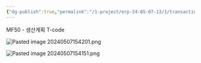 ```yaml
---
{"dg-publish":true,"permalink":"/1-project/erp-24-05-07-13/1/transaction-mf-50/"}
---
```


MF50 - 생산계획 T-code

![Pasted image 20240507154201.png](/img/user/1.%20Project/ERP%EA%B5%90%EC%9C%A1(24.05.07~13)/1%EC%9D%BC%EC%B0%A8%20%ED%95%98%EC%9C%84%EB%AC%B8%EC%84%9C/Pasted%20image%2020240507154201.png)



![Pasted image 20240507154151.png](/img/user/1.%20Project/ERP%EA%B5%90%EC%9C%A1(24.05.07~13)/1%EC%9D%BC%EC%B0%A8%20%ED%95%98%EC%9C%84%EB%AC%B8%EC%84%9C/Pasted%20image%2020240507154151.png)

